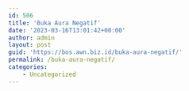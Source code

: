 ```yaml
---
id: 506
title: 'Buka Aura Negatif'
date: '2023-03-16T13:01:42+00:00'
author: admin
layout: post
guid: 'https://bos.awn.biz.id/buka-aura-negatif/'
permalink: /buka-aura-negatif/
categories:
    - Uncategorized
---
```


